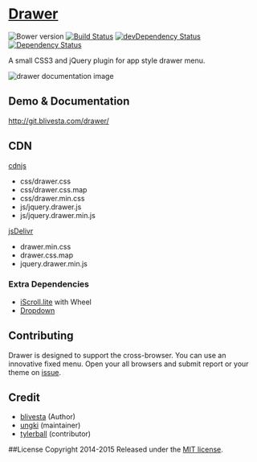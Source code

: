 # [Drawer](http://blivesta.github.io/drawer)


![Bower version](https://img.shields.io/bower/v/drawer.svg?style=flat)
[![Build Status](https://img.shields.io/travis/blivesta/drawer/master.svg?style=flat)](https://travis-ci.org/blivesta/drawer)
[![devDependency Status](https://img.shields.io/david/dev/blivesta/drawer.svg?style=flat)](https://david-dm.org/blivesta/drawer#info=devDependencies)
[![Dependency Status](https://david-dm.org/blivesta/drawer.svg)](https://david-dm.org/blivesta/drawer)


A small CSS3 and jQuery plugin for app style drawer menu.

![drawer documentation image](./docs/images/drawer-sample.gif)

## Demo & Documentation
http://git.blivesta.com/drawer/

## CDN

[cdnjs](https://cdnjs.com/libraries/drawer)
 - css/drawer.css
 - css/drawer.css.map
 - css/drawer.min.css
 - js/jquery.drawer.js
 - js/jquery.drawer.min.js

[jsDelivr](http://jsdelivr.com/#!drawer)
- drawer.min.css
- drawer.css.map
- jquery.drawer.min.js

### Extra Dependencies

- [iScroll.lite](https://github.com/ungki/iscroll.lite) with Wheel
- [Dropdown](https://github.com/ungki/bootstrap.dropdown)

## Contributing

Drawer is designed to support the cross-browser. You can use an innovative fixed menu. Open your all browsers and submit report or your theme on [issue](https://github.com/blivesta/drawer/issues).

## Credit
- [blivesta](http://blivesta.com) (Author)
- [ungki](http://markquery.com/) (maintainer)
- [tylerball](http://www.tylerball.net/) (contributor)

##License
Copyright 2014-2015 Released under the [MIT license](https://github.com/blivesta/drawer/blob/master/LICENSE.md).
